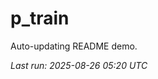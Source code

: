 # p_train

Auto-updating README demo.

<!--START_SECTION:status-->
_Last run: 2025-08-26 05:20 UTC_
<!--END_SECTION:status-->















































































































































